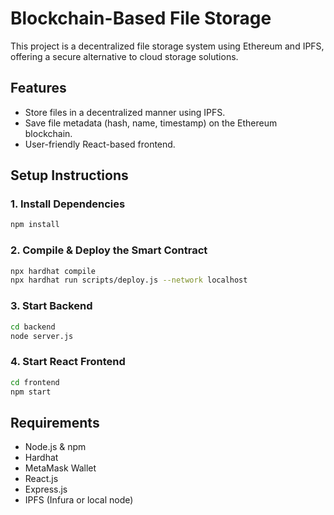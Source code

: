 # Blockchain-Based File Storage

This project is a decentralized file storage system using Ethereum and IPFS, offering a secure alternative to cloud storage solutions.

## Features
- Store files in a decentralized manner using IPFS.
- Save file metadata (hash, name, timestamp) on the Ethereum blockchain.
- User-friendly React-based frontend.

## Setup Instructions

### 1. Install Dependencies
```sh
npm install
```

### 2. Compile & Deploy the Smart Contract
```sh
npx hardhat compile
npx hardhat run scripts/deploy.js --network localhost
```

### 3. Start Backend
```sh
cd backend
node server.js
```

### 4. Start React Frontend
```sh
cd frontend
npm start
```

## Requirements
- Node.js & npm
- Hardhat
- MetaMask Wallet
- React.js
- Express.js
- IPFS (Infura or local node)
